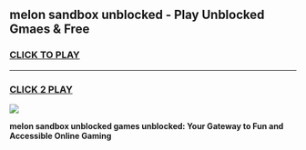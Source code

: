 
## melon sandbox unblocked - Play Unblocked Gmaes & Free
<h3>
<a href="https://news.freeplayer.one?title=melon_sandbox_unblocked&ref=16F">CLICK TO PLAY</a></h3>
<hr>

<h3>
<a href="https://news.freeplayer.one?title=melon_sandbox_unblocked&ref=16F">CLICK 2 PLAY</a>
  
</h3>

<a href="https://news.freeplayer.one?title=melon_sandbox_unblocked&ref=16F/"><img src="https://clearcache.store/games.png"></a>


**melon sandbox unblocked games unblocked: Your Gateway to Fun and Accessible Online Gaming**
